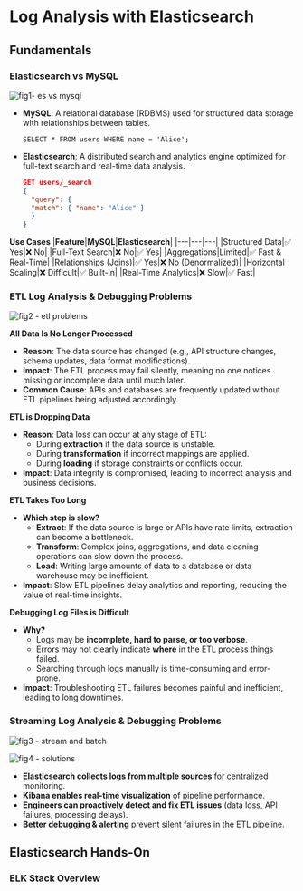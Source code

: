 # Log Analysis with Elasticsearch
## Fundamentals
### Elasticsearch vs MySQL

![fig1- es vs mysql]()

- **MySQL**: A relational database (RDBMS) used for structured data storage with relationships between tables.
  ```mysql
  SELECT * FROM users WHERE name = 'Alice';
  ```
  
- **Elasticsearch**: A distributed search and analytics engine optimized for full-text search and real-time data analysis.
  ```json
  GET users/_search
  {
    "query": {
    "match": { "name": "Alice" }
    }
  }
  ```

**Use Cases**
|**Feature**|**MySQL**|**Elasticsearch**|
|---|---|---|
|Structured Data|✅ Yes|❌ No|
|Full-Text Search|❌ No|✅ Yes|
|Aggregations|Limited|✅ Fast & Real-Time|
|Relationships (Joins)|✅ Yes|❌ No (Denormalized)|
|Horizontal Scaling|❌ Difficult|✅ Built-in|
|Real-Time Analytics|❌ Slow|✅ Fast|


### ETL Log Analysis & Debugging Problems

![fig2 - etl problems]()

**All Data Is No Longer Processed**
- **Reason**: The data source has changed (e.g., API structure changes, schema updates, data format modifications).
- **Impact**: The ETL process may fail silently, meaning no one notices missing or incomplete data until much later.
- **Common Cause**: APIs and databases are frequently updated without ETL pipelines being adjusted accordingly.

**ETL is Dropping Data**
- **Reason**: Data loss can occur at any stage of ETL:
  - During **extraction** if the data source is unstable.
  - During **transformation** if incorrect mappings are applied.
  - During **loading** if storage constraints or conflicts occur.
- **Impact**: Data integrity is compromised, leading to incorrect analysis and business decisions.

**ETL Takes Too Long**
- **Which step is slow?**
  - **Extract**: If the data source is large or APIs have rate limits, extraction can become a bottleneck.
  - **Transform**: Complex joins, aggregations, and data cleaning operations can slow down the process.
  - **Load**: Writing large amounts of data to a database or data warehouse may be inefficient.
- **Impact**: Slow ETL pipelines delay analytics and reporting, reducing the value of real-time insights.

**Debugging Log Files is Difficult**
- **Why?**
  - Logs may be **incomplete, hard to parse, or too verbose**.
  - Errors may not clearly indicate **where** in the ETL process things failed.
  - Searching through logs manually is time-consuming and error-prone.
- **Impact**: Troubleshooting ETL failures becomes painful and inefficient, leading to long downtimes.

### Streaming Log Analysis & Debugging Problems

![fig3 - stream and batch]()

![fig4 - solutions]()

- **Elasticsearch collects logs from multiple sources** for centralized monitoring.
- **Kibana enables real-time visualization** of pipeline performance.
- **Engineers can proactively detect and fix ETL issues** (data loss, API failures, processing delays).
- **Better debugging & alerting** prevent silent failures in the ETL pipeline.

## Elasticsearch Hands-On
### ELK Stack Overview
